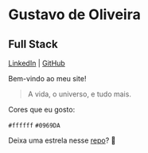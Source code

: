 # Gustavo de Oliveira
## Full Stack

[LinkedIn](https://github.com/gusosilva/gusosilva.com/) | [GitHub](https://github.com/gusosilva/gusosilva.com/)

Bem-vindo ao meu site!

> A vida, o universo, e tudo mais.

Cores que eu gosto:

`#ffffff`
`#0969DA`

Deixa uma estrela nesse [repo](https://github.com/gusosilva/gusosilva.com/)? :star2:
